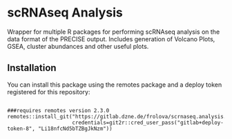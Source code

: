 # scRNAseq Analysis

Wrapper for multiple R packages for performing scRNAseq analysis on the data format of the PRECISE output. Includes generation of Volcano
Plots, GSEA, cluster abundances and other useful plots.

## Installation

You can install this package using the remotes package and a deploy token registered for this repository:

```{r}

###requires remotes version 2.3.0
remotes::install_git("https://gitlab.dzne.de/frolova/scrnaseq.analysis.git",
                     credentials=git2r::cred_user_pass("gitlab+deploy-token-8", "Li18nfcNd5bTZBgJkNzm"))

```